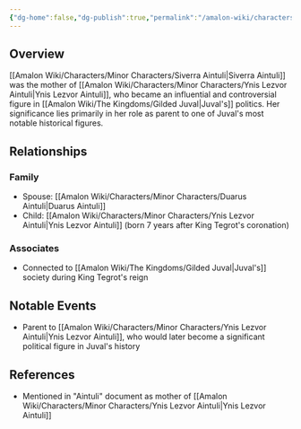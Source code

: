 ```yaml
---
{"dg-home":false,"dg-publish":true,"permalink":"/amalon-wiki/characters/minor-characters/siverra-aintuli/","dgPassFrontmatter":true,"noteIcon":""}
---
```


## Overview
[[Amalon Wiki/Characters/Minor Characters/Siverra Aintuli\|Siverra Aintuli]] was the mother of [[Amalon Wiki/Characters/Minor Characters/Ynis Lezvor Aintuli\|Ynis Lezvor Aintuli]], who became an influential and controversial figure in [[Amalon Wiki/The Kingdoms/Gilded Juval\|Juval's]] politics. Her significance lies primarily in her role as parent to one of Juval's most notable historical figures.

## Relationships
### Family
- Spouse: [[Amalon Wiki/Characters/Minor Characters/Duarus Aintuli\|Duarus Aintuli]]
- Child: [[Amalon Wiki/Characters/Minor Characters/Ynis Lezvor Aintuli\|Ynis Lezvor Aintuli]] (born 7 years after King Tegrot's coronation)

### Associates
- Connected to [[Amalon Wiki/The Kingdoms/Gilded Juval\|Juval's]] society during King Tegrot's reign

## Notable Events
- Parent to [[Amalon Wiki/Characters/Minor Characters/Ynis Lezvor Aintuli\|Ynis Lezvor Aintuli]], who would later become a significant political figure in Juval's history

## References
- Mentioned in "Aintuli" document as mother of [[Amalon Wiki/Characters/Minor Characters/Ynis Lezvor Aintuli\|Ynis Lezvor Aintuli]]